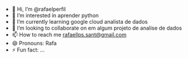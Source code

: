 - 👋 Hi, I’m @rafaelperfil
- 👀 I’m interested in aprender python
- 🌱 I’m currently learning google cloud analista de dados 
- 💞️ I’m looking to collaborate on em algum projeto de analise de dados 
- 📫 How to reach me  rafaellps.sant@gmail.com
- 😄 Pronouns: Rafa
- ⚡ Fun fact: ...

<!---
rafaelperfil/rafaelperfil is a ✨ special ✨ repository because its `README.md` (this file) appears on your GitHub profile.
You can click the Preview link to take a look at your changes.
--->
